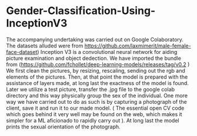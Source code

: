 # Gender-Classification-Using-InceptionV3
The accompanying undertaking was carried out on Google Colaboratory. The datasets alluded were from https://github.com/laxmimerit/male-female-face-dataset)
Inception V3 is a convolutional neural network for aiding picture examination and object dedection. We have imported the bundle from (https://github.com/fchollet/deep-learning-models/releases/tag/v0.2 )
We first clean the pictures, by resizing, rescaling, sending out the rgb and elements of the pictures. 
Then, at that point the model is prepared with the assistance of layers made, at long last the exactness of the model is found. 
Later we utilize a test picture, transfer the .jpg file to the google colab directory and this way physically group the sex of the individual. 
One more way we have carried out to do as such is by capturing a photograph of the client, save it and run it to our made model. ( The essential open CV code which goes behind it very well may be found on the web, which makes it simpler for a ML aficionado to rapidly carry out ). At long last the model prints the sexual orientation of the photograph.
